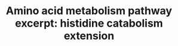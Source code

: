 ---
annotations:
- id: PW:0001267
  parent: classic metabolic pathway
  type: Pathway Ontology
  value: histidine degradation pathway
authors:
- Krizzukas
- Egonw
- DeSl
- MaintBot
- Eweitz
citedin: ''
communities: []
description: 'This pathway was created based on findings from the bachelor thesis
  project by Kristin Koppelmaa which investigated vitamin D GWAS results.  Thesis
  DOI: [10.6084/m9.figshare.8796710.v1](https://figshare.com/articles/From_SNPs_to_Pathways_Functional_Interpretation_of_Vitamin_D_GWAS_Results/8796710).
  This pathway shows an excerpt of the WikiPathways amino acid metabolism (WP3925)
  pathway containing the segment between the metabolites histidine and glutamate that
  was extended. The proteins added to the conversion were AMDHD1 and UROC1. Although
  the HAL and FTCD proteins were included in the amino acid metabolism pathway previously,
  the lead SNP rs7487782 which exists in both HAL and AMDHD1, was added to the pathway
  and linked to these two genes. This variant was mapped to these genes during the
  analysis of a dataset originating from PMID: [29343764](https://www.ncbi.nlm.nih.gov/pubmed/29343764).'
last-edited: 2025-03-04
ndex: 6a0085b4-8b6c-11eb-9e72-0ac135e8bacf
organisms:
- Homo sapiens
redirect_from:
- /index.php/Pathway:WP4661
- /instance/WP4661
- /instance/WP4661_r137507
revision: r137507
schema-jsonld:
- '@context': https://schema.org/
  '@id': https://wikipathways.github.io/pathways/WP4661.html
  '@type': Dataset
  creator:
    '@type': Organization
    name: WikiPathways
  description: 'This pathway was created based on findings from the bachelor thesis
    project by Kristin Koppelmaa which investigated vitamin D GWAS results.  Thesis
    DOI: [10.6084/m9.figshare.8796710.v1](https://figshare.com/articles/From_SNPs_to_Pathways_Functional_Interpretation_of_Vitamin_D_GWAS_Results/8796710).
    This pathway shows an excerpt of the WikiPathways amino acid metabolism (WP3925)
    pathway containing the segment between the metabolites histidine and glutamate
    that was extended. The proteins added to the conversion were AMDHD1 and UROC1.
    Although the HAL and FTCD proteins were included in the amino acid metabolism
    pathway previously, the lead SNP rs7487782 which exists in both HAL and AMDHD1,
    was added to the pathway and linked to these two genes. This variant was mapped
    to these genes during the analysis of a dataset originating from PMID: [29343764](https://www.ncbi.nlm.nih.gov/pubmed/29343764).'
  keywords:
  - 2-oxo-glutarate
  - 4I-5PROA
  - AMDHD1
  - Aconitate
  - Alanine
  - Citrate
  - FTCD
  - Fumarate
  - GLUD1
  - GPT2
  - Glutamate
  - HAL
  - Histidine
  - Malate
  - NF-Glu
  - Oxaloacetate
  - Pyruvate
  - Succinate
  - Succinyl-CoA
  - UCA
  - UROC1
  - isocitrate
  license: CC0
  name: 'Amino acid metabolism pathway excerpt: histidine catabolism extension'
seo: CreativeWork
title: 'Amino acid metabolism pathway excerpt: histidine catabolism extension'
wpid: WP4661
---